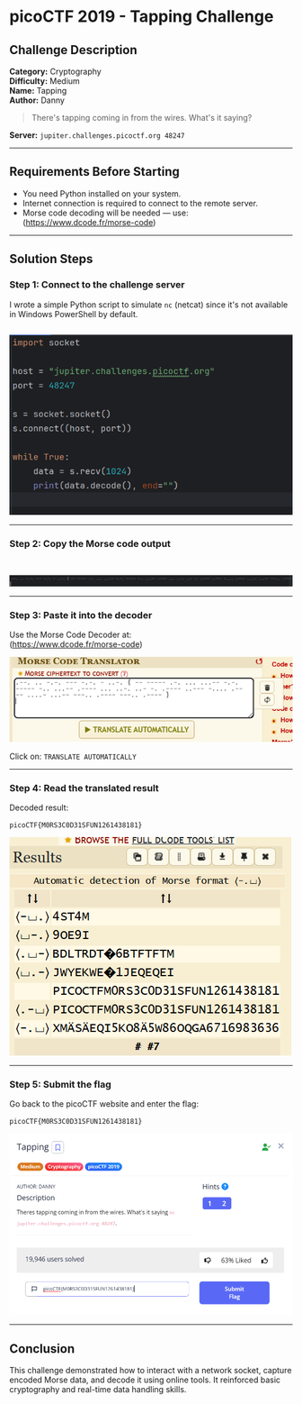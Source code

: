 

#  picoCTF 2019 - Tapping Challenge

##  Challenge Description

**Category:** Cryptography  
**Difficulty:** Medium  
**Name:** Tapping  
**Author:** Danny

> There's tapping coming in from the wires. What's it saying?

**Server:** `jupiter.challenges.picoctf.org 48247`

---

##  Requirements Before Starting

- You need Python installed on your system.
- Internet connection is required to connect to the remote server.
- Morse code decoding will be needed — use: (https://www.dcode.fr/morse-code)

---

##  Solution Steps

###  Step 1: Connect to the challenge server

I wrote a simple Python script to simulate `nc` (netcat) since it's not available in Windows PowerShell by default.

```

```
![](img/paython.png)

---

### Step 2: Copy the Morse code output

```


```

![](img/output.png)

---

###  Step 3: Paste it into the decoder

Use the Morse Code Decoder at:  
(https://www.dcode.fr/morse-code)

![](img/output2.png)

Click on:  `TRANSLATE AUTOMATICALLY`

---

###  Step 4: Read the translated result

Decoded result:
```
picoCTF{M0RS3C0D31SFUN1261438181}
```

![](img/results.png)

---

###  Step 5: Submit the flag

Go back to the picoCTF website and enter the flag:
```
picoCTF{M0RS3C0D31SFUN1261438181}
```

![](img/flag.png)

---

## Conclusion

This challenge demonstrated how to interact with a network socket, capture encoded Morse data, and decode it using online tools. It reinforced basic cryptography and real-time data handling skills.
